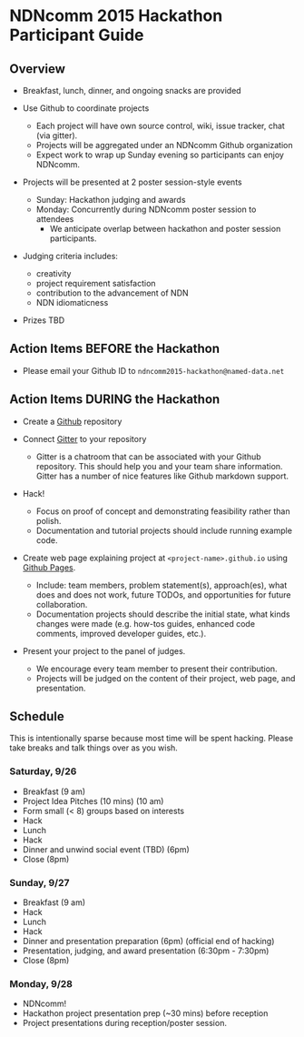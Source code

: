 # NDNcomm 2015 Hackathon Participant Guide

## Overview

* Breakfast, lunch, dinner, and ongoing snacks are provided


* Use Github to coordinate projects
   * Each project will have own source control, wiki, issue tracker, chat (via gitter).
   *  Projects will be aggregated under an NDNcomm Github organization
   * Expect work to wrap up Sunday evening so participants can enjoy NDNcomm.


* Projects will be presented at 2 poster session-style events
   * Sunday: Hackathon judging and awards
   * Monday: Concurrently during NDNcomm poster session to attendees
      * We anticipate overlap between hackathon and poster session participants.


* Judging criteria includes:
  * creativity
  * project requirement satisfaction
  * contribution to the advancement of NDN
  * NDN idiomaticness


*   Prizes TBD  

## Action Items BEFORE the Hackathon


* Please email your Github ID to `ndncomm2015-hackathon@named-data.net`


## Action Items DURING the Hackathon


* Create a [Github](https://www.github.com) repository


* Connect [Gitter](https://www.gitter.im) to your repository
   * Gitter is a chatroom that can be associated with your Github repository. This should help you and your team share information. Gitter has a number of nice features like Github markdown support.


* Hack!
   * Focus on proof of concept and demonstrating feasibility rather than polish.
   * Documentation and tutorial projects should include running example code.


* Create web page explaining project at `<project-name>.github.io` using [Github Pages](https://pages.github.com).
   * Include: team members, problem statement(s), approach(es), what does and does not work, future TODOs, and opportunities for future collaboration.
   * Documentation projects should describe the initial state, what kinds changes were made (e.g. how-tos guides, enhanced code comments, improved developer guides, etc.).


* Present your project to the panel of judges.
   * We encourage every team member to present their contribution.
   * Projects will be judged on the content of their project, web page, and presentation.


## Schedule


This is intentionally sparse because most time will be spent hacking. Please take breaks and talk things over as you wish.


### Saturday, 9/26


* Breakfast (9 am)
* Project Idea Pitches  (10 mins) (10 am)
* Form small (< 8) groups based on interests
* Hack
* Lunch
* Hack
* Dinner and unwind social event (TBD) (6pm)
* Close (8pm)


### Sunday, 9/27


* Breakfast (9 am)
* Hack
* Lunch
* Hack
* Dinner and presentation preparation (6pm) (official end of hacking)
* Presentation, judging, and award presentation (6:30pm - 7:30pm)
* Close (8pm)


### Monday, 9/28

* NDNcomm!
* Hackathon project presentation prep (~30 mins) before reception
* Project presentations during reception/poster session.
